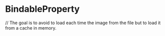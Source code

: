 # BindableProperty
// The goal is to avoid to load each time the image from the file but to load it from a cache in memory.
